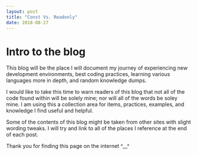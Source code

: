 ```yaml
---
layout: post
title: "Const Vs. Readonly"
date: 2018-08-27
---
```

# Intro to the blog

This blog will be the place I will document my journey of experiencing new development environments, best coding practices, learning various languages more in depth, and random knowledge dumps.

I would like to take this time to warn readers of this blog that not all of the code found within will be solely mine; nor will all of the words be soley mine. I am using this a collection area for items, practices, examples, and knowledge I find useful and helpful.

Some of the contents of this blog might be taken from other sites with slight wording tweaks. I will try and link to all of the places I reference at the end of each post.

Thank you for finding this page on the internet ^__^
